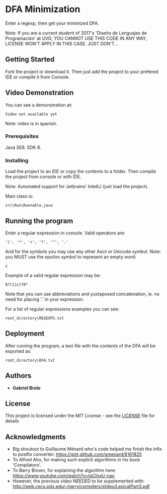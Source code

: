 # DFA Minimization

Enter a regexp, then get your minimized DFA.

Note: If you are a current student of 2017's 'Diseño de Lenguajes de Programación' at UVG,
YOU CANNOT USE THIS CODE IN ANY WAY, LICENSE WON'T APPLY IN THIS CASE. JUST DON'T...

## Getting Started

Fork the project or download it. Then just add the project
to your prefered IDE or compile it from Console.

## Video Demonstration

You can see a demonstration at:

```
Video not available yet
```

Note: video is in spanish.

### Prerequisites

Java SE8. SDK 8.

### Installing

Load the project to an IDE or copy the contents to a folder. 
Then compile the project from console or with IDE.

Note: Automated support for Jetbrains' IntelliJ (just load the project).

Main class is:

```
src\Run\Runnable.java
```

## Running the program

Enter a regular expression in console. Valid operators are:

```
'|', '*', '+', '?', '^', '.'
```

And for the symbols you may use any other Ascii or Unicode symbol.
Note: you MUST use the epsilon symbol to represent an empty
word:

```
ε
```

Example of a valid regular expression may be:

```
0?(1|ε)?0*
```

Note that you can use abbreviations and yuxtaposed concatenation, ie. no
need for placing '.' in your expression.

For a list of regular expressions examples you can see:

```
root_directory\REGEXPS.txt
```

## Deployment

After running the program, a text file with the contents of the
DFA will be exported as:

```
root_directory\DFA.txt
```

## Authors

* **Gabriel Brolo** 

## License

This project is licensed under the MIT License - see the [LICENSE](LICENSE) file for details

## Acknowledgments

* Big shoutout to Guillaume Ménard who's code helped me finish the infix to postfix converter:
https://gist.github.com/gmenard/6161825
* To Alfred Aho, for making such explicit algorithms in his book 'Compilators'.
* To Barry Brown, for explaining the algorithm here: https://www.youtube.com/watch?v=taClnxU-nao
* However, the previous video NEEDED to be supplemented with: 
http://web.cecs.pdx.edu/~harry/compilers/slides/LexicalPart3.pdf
